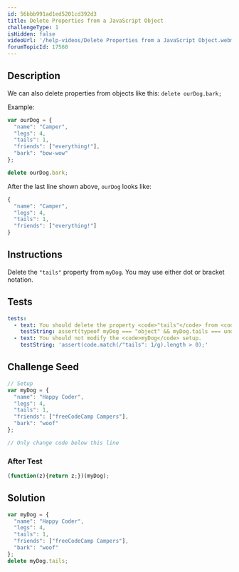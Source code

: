 ```yaml
---
id: 56bbb991ad1ed5201cd392d3
title: Delete Properties from a JavaScript Object
challengeType: 1
isHidden: false
videoUrl: '/help-videos/Delete Properties from a JavaScript Object.webm'
forumTopicId: 17560
---
```


## Description
<section id='description'>
We can also delete properties from objects like this:
<code>delete ourDog.bark;</code>

Example:

```js
var ourDog = {
  "name": "Camper",
  "legs": 4,
  "tails": 1,
  "friends": ["everything!"],
  "bark": "bow-wow"
};

delete ourDog.bark;
```

After the last line shown above, <code>ourDog</code> looks like:

```js
{
  "name": "Camper",
  "legs": 4,
  "tails": 1,
  "friends": ["everything!"]
}
```

</section>

## Instructions
<section id='instructions'>
Delete the <code>"tails"</code> property from <code>myDog</code>. You may use either dot or bracket notation.
</section>

## Tests
<section id='tests'>

```yml
tests:
  - text: You should delete the property <code>"tails"</code> from <code>myDog</code>.
    testString: assert(typeof myDog === "object" && myDog.tails === undefined);
  - text: You should not modify the <code>myDog</code> setup.
    testString: 'assert(code.match(/"tails": 1/g).length > 0);'

```

</section>

## Challenge Seed
<section id='challengeSeed'>

<div id='js-seed'>

```js
// Setup
var myDog = {
  "name": "Happy Coder",
  "legs": 4,
  "tails": 1,
  "friends": ["freeCodeCamp Campers"],
  "bark": "woof"
};

// Only change code below this line


```

</div>


### After Test
<div id='js-teardown'>

```js
(function(z){return z;})(myDog);
```

</div>

</section>

## Solution
<section id='solution'>


```js
var myDog = {
  "name": "Happy Coder",
  "legs": 4,
  "tails": 1,
  "friends": ["freeCodeCamp Campers"],
  "bark": "woof"
};
delete myDog.tails;
```

</section>
